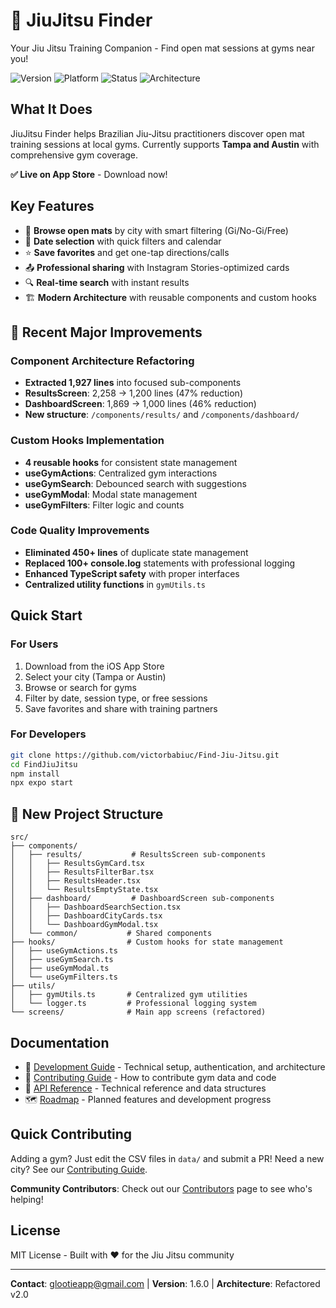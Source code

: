# 🥋 JiuJitsu Finder

Your Jiu Jitsu Training Companion - Find open mat sessions at gyms near you!

![Version](https://img.shields.io/badge/version-1.3.0-blue.svg)
![Platform](https://img.shields.io/badge/platform-iOS-lightgrey.svg)
![Status](https://img.shields.io/badge/status-Live%20on%20App%20Store-success.svg)
![Architecture](https://img.shields.io/badge/architecture-Refactored%20v2.0-brightgreen.svg)

## What It Does

JiuJitsu Finder helps Brazilian Jiu-Jitsu practitioners discover open mat training sessions at local gyms. Currently supports **Tampa and Austin** with comprehensive gym coverage.

**✅ Live on App Store** - Download now!

## Key Features

- 🎯 **Browse open mats** by city with smart filtering (Gi/No-Gi/Free)
- 📅 **Date selection** with quick filters and calendar
- ⭐ **Save favorites** and get one-tap directions/calls
- 📤 **Professional sharing** with Instagram Stories-optimized cards
- 🔍 **Real-time search** with instant results
- 🏗️ **Modern Architecture** with reusable components and custom hooks

## 🚀 Recent Major Improvements

### Component Architecture Refactoring
- **Extracted 1,927 lines** into focused sub-components
- **ResultsScreen**: 2,258 → 1,200 lines (47% reduction)
- **DashboardScreen**: 1,869 → 1,000 lines (46% reduction)
- **New structure**: `/components/results/` and `/components/dashboard/`

### Custom Hooks Implementation
- **4 reusable hooks** for consistent state management
- **useGymActions**: Centralized gym interactions
- **useGymSearch**: Debounced search with suggestions
- **useGymModal**: Modal state management
- **useGymFilters**: Filter logic and counts

### Code Quality Improvements
- **Eliminated 450+ lines** of duplicate state management
- **Replaced 100+ console.log** statements with professional logging
- **Enhanced TypeScript safety** with proper interfaces
- **Centralized utility functions** in `gymUtils.ts`

## Quick Start

### For Users
1. Download from the iOS App Store
2. Select your city (Tampa or Austin)
3. Browse or search for gyms
4. Filter by date, session type, or free sessions
5. Save favorites and share with training partners

### For Developers
```bash
git clone https://github.com/victorbabiuc/Find-Jiu-Jitsu.git
cd FindJiuJitsu
npm install
npx expo start
```

## 📁 New Project Structure

```
src/
├── components/
│   ├── results/           # ResultsScreen sub-components
│   │   ├── ResultsGymCard.tsx
│   │   ├── ResultsFilterBar.tsx
│   │   ├── ResultsHeader.tsx
│   │   └── ResultsEmptyState.tsx
│   ├── dashboard/         # DashboardScreen sub-components
│   │   ├── DashboardSearchSection.tsx
│   │   ├── DashboardCityCards.tsx
│   │   └── DashboardGymModal.tsx
│   └── common/           # Shared components
├── hooks/                # Custom hooks for state management
│   ├── useGymActions.ts
│   ├── useGymSearch.ts
│   ├── useGymModal.ts
│   └── useGymFilters.ts
├── utils/
│   ├── gymUtils.ts       # Centralized gym utilities
│   └── logger.ts         # Professional logging system
└── screens/              # Main app screens (refactored)
```

## Documentation

- 📖 [Development Guide](docs/DEVELOPMENT.md) - Technical setup, authentication, and architecture
- 🏢 [Contributing Guide](docs/CONTRIBUTING.md) - How to contribute gym data and code
- 📡 [API Reference](docs/API.md) - Technical reference and data structures
- 🗺️ [Roadmap](docs/ROADMAP.md) - Planned features and development progress

## Quick Contributing

Adding a gym? Just edit the CSV files in `data/` and submit a PR!
Need a new city? See our [Contributing Guide](docs/CONTRIBUTING.md).

**Community Contributors**: Check out our [Contributors](CONTRIBUTORS.md) page to see who's helping!

## License

MIT License - Built with ❤️ for the Jiu Jitsu community

---
**Contact**: glootieapp@gmail.com | **Version**: 1.6.0 | **Architecture**: Refactored v2.0

